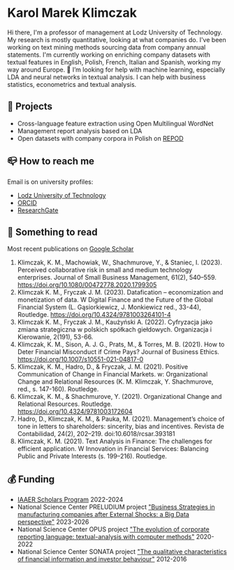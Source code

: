 # Karol Marek Klimczak
Hi there, I'm a professor of management at Lodz University of Technology. My research is mostly quantitative, looking at what companies do. I've been working on text mining methods sourcing data from company annual statements. I'm currently working on enriching company datasets with textual features in English, Polish, French, Italian and Spanish, working my way around Europe. 🤔 I’m looking for help with machine learning, especially LDA and neural networks in textual analysis. I can help with business statistics, econometrics and textual analysis.

## :hammer: Projects
* Cross-language feature extraction using Open Multilingual WordNet
* Management report analysis based on LDA
* Open datasets with company corpora in Polish on [REPOD](https://repod.icm.edu.pl/dataverse/repod?q=klimczak)

## :mailbox_closed: How to reach me
Email is on university profiles: 
* [Lodz University of Technology](https://wzip.edu.p.lodz.pl/user/profile.php?id=8821&lang=en)
* [ORCID](https://orcid.org/0000-0002-7898-9301)
* [ResearchGate](https://www.researchgate.net/profile/Karol_Klimczak)

## :green_book: Something to read
Most recent publications on [Google Scholar](https://scholar.google.com/citations?user=KykqRv0AAAAJ)
1. Klimczak, K. M., Machowiak, W., Shachmurove, Y., & Staniec, I. (2023). Perceived collaborative risk in small and medium technology enterprises. Journal of Small Business Management, 61(2), 540–559. https://doi.org/10.1080/00472778.2020.1799305
1. Klimczak K. M., Fryczak J. M. (2023). Datafication – economization and monetization of data. W Digital Finance and the Future of the Global Financial System (L. Gąsiorkiewicz, J. Monkiewicz red., 33-44), Routledge. https://doi.org/10.4324/9781003264101-4
2. Klimczak K. M., Fryczak J. M., Kaużyński A. (2022). Cyfryzacja jako zmiana strategiczna w polskich spółkach giełdowych. Organizacja i Kierowanie, 2(191), 53-66.
3. Klimczak, K. M., Sison, A. J. G., Prats, M., & Torres, M. B. (2021). How to Deter Financial Misconduct if Crime Pays? Journal of Business Ethics. https://doi.org/10.1007/s10551-021-04817-0
4. Klimczak, K. M., Hadro, D., & Fryczak, J. M. (2021). Positive Communication of Change in Financial Markets. w: Organizational Change and Relational Resources (K. M. Klimczak, Y. Shachmurove, red., s. 147-160). Routledge.
5. Klimczak, K. M., & Shachmurove, Y. (2021). Organizational Change and Relational Resources. Routledge. https://doi.org/10.4324/9781003172604
6. Hadro, D., Klimczak, K. M., & Pauka, M. (2021). Management’s choice of tone in letters to shareholders: sincerity, bias and incentives. Revista de Contabilidad, 24(2), 202–219. doi:10.6018/rcsar.393181
7. Klimczak, K. M. (2021). Text Analysis in Finance: The challenges for efficient application. W Innovation in Financial Services: Balancing Public and Private Interests (s. 199–216). Routledge.

## :moneybag: Funding
* [IAAER Scholars Program](https://www.accaglobal.com/vn/en/news/2022/june/acca-iaaer-scholars.html) 2022-2024
* National Science Center PRELUDIUM project ["Business Strategies in manufacturing companies after External Shocks: a Big Data perspective"](https://projekty.ncn.gov.pl/en/index.php?projekt_id=554527) 2023-2026
* National Science Center OPUS project ["The evolution of corporate reporting language: textual-analysis with computer methods"](https://projekty.ncn.gov.pl/en/index.php?projekt_id=463826) 2020-2022
* National Science Center SONATA project ["The qualitative characteristics of financial information and investor behaviour"](https://projekty.ncn.gov.pl/en/index.php?projekt_id=168619) 2012-2016
